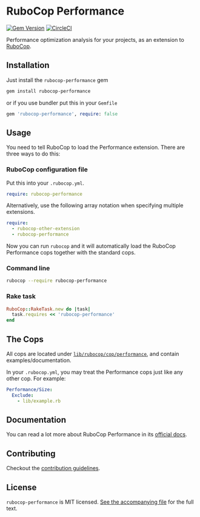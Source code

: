 # RuboCop Performance

[![Gem Version](https://badge.fury.io/rb/rubocop-performance.svg)](https://badge.fury.io/rb/rubocop-performance)
[![CircleCI](https://circleci.com/gh/rubocop-hq/rubocop-performance.svg?style=svg)](https://circleci.com/gh/rubocop-hq/rubocop-performance)

Performance optimization analysis for your projects, as an extension to [RuboCop](https://github.com/rubocop-hq/rubocop).

## Installation

Just install the `rubocop-performance` gem

```sh
gem install rubocop-performance
```

or if you use bundler put this in your `Gemfile`

```ruby
gem 'rubocop-performance', require: false
```

## Usage

You need to tell RuboCop to load the Performance extension. There are three
ways to do this:

### RuboCop configuration file

Put this into your `.rubocop.yml`.

```yaml
require: rubocop-performance
```

Alternatively, use the following array notation when specifying multiple extensions.

```yaml
require:
  - rubocop-other-extension
  - rubocop-performance
```

Now you can run `rubocop` and it will automatically load the RuboCop Performance
cops together with the standard cops.

### Command line

```sh
rubocop --require rubocop-performance
```

### Rake task

```ruby
RuboCop::RakeTask.new do |task|
  task.requires << 'rubocop-performance'
end
```

## The Cops

All cops are located under
[`lib/rubocop/cop/performance`](lib/rubocop/cop/performance), and contain
examples/documentation.

In your `.rubocop.yml`, you may treat the Performance cops just like any other
cop. For example:

```yaml
Performance/Size:
  Exclude:
    - lib/example.rb
```

## Documentation

You can read a lot more about RuboCop Performance in its [official docs](https://docs.rubocop.org/rubocop-performance/).

## Contributing

Checkout the [contribution guidelines](CONTRIBUTING.md).

## License

`rubocop-performance` is MIT licensed. [See the accompanying file](LICENSE.txt) for
the full text.

